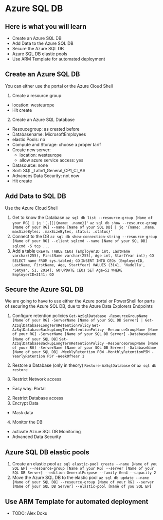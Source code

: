 # Azure SQL DB #

## Here is what you will learn ##

- Create an Azure SQL DB
- Add Data to the Azure SQL DB
- Secure the Azure SQL DB
- Azure SQL DB elastic pools
- Use ARM Template for automated deployment

## Create an Azure SQL DB ##

You can either use the portal or the Azure Cloud Shell
1. Create a resource group
  - location: westeurope
  - Hit create
2. Create an Azure SQL Database
  - Resoucegroup: as created before
  - Databasename: MicrosoftEmployees
  - elastic Pools: no
  - Compute and Storage: choose a proper tarif
  - Create new server:
      - location: westeurope
      - allow azure service access: yes
  - Datasource: none
  - Sort: SQL_Latin1_General_CP1_CI_AS
  - Advances Data Security: not now
  - Hit create

## Add Data to SQL DB ##

Use the Azure Cloud Shell
1. Get to know the Database
  ```az sql db list --resource-group [Name of your RG] | jq '[.[]|{name: .name}]'```
  ```az sql db show --resource-group [Name of your RG] --name [Name of your SQL DB] | jq '{name: .name, maxSizeBytes: .maxSizeBytes, status: .status}'```
2. Connect to the DB
  ```az sql db show-connection-string --resource-group [Name of your RG] --client sqlcmd --name [Name of your SQL DB]```
  ```sqlcmd -S tcp ...```
3. Add a table
  ```CREATE TABLE CEOs (EmployerID int, LastName varchar(255), FirstName varchar(255), Age int, StartYear int); GO```
  ```SELECT name FROM sys.tabled; GO```
  ```INSERT INTO CEOs (EmployerID, LastName, FirstName, Age, StartYear) VALUES (3141, 'Nadella', 'Satya', 51, 2014); GO```
  ```UPDATE CEOs SET Age=52 WHERE EmployerID=3141; GO```

## Secure the Azure SQL DB ##

We are going to have to use either the Azure portal or PowerShell for parts of securing the Azure SQL DB, due to the Azure Data Explorers Endpoints
1. Configure retention policies
  ```Get-AzSqlDatabase -ResourceGroupName [Name of your RG] -ServerName [Name of your SQL DB Server] | Get-AzSqlDatabaseLongTermRetentionPolicy```
  ```Get-AzSqlDatabaseBackupLongTermRetentionPolicy -ResourceGroupName [Name of your RG] -ServerName [Name of your SQL DB Server] -DatabaseName [Name of your SQL DB]```
  ```Set-AzSqlDatabaseBackupLongTermRetentionPolicy -ResourceGroupName [Name of your RG] -ServerName [Name of your SQL DB Server] -DatabaseName [Name of your SQL DB] -WeeklyRetention P8W -MonthlyRetentionP5M -YearlyRetention P5Y -WeekOfYear 1```
2. Restore a Database (only in theory)
  ```Restore-AzSqlDatabase```  or  ```az sql db restore```

1. Restrict Network access
  - Easy way: Portal
2. Restrict Database access
3. Encrypt Data
  - Mask data
4. Monitor the DB
  - activate Azrue SQL DB Monitoring
  - Advanced Data Security

## Azure SQL DB elastic pools ##

1. Create an elastic pool
  ```az sql elastic-pool create --name [Name of you SQL EP] --resource-group [Name of your RG] --server [Name of your SQL DB Server] --edition GeneralPurpose --family Gen4 --capacity 2```
2. Move the Azure SQL DB to the elastic pool
  ```az sql db update --name [Name of your SQL DB] --resource-group [Name of your RG] --server [Name of your SQL DB Server] --elastic-pool [Name of you SQL EP]```

## Use ARM Template for automated deployment ##

- TODO: Alex Doku
